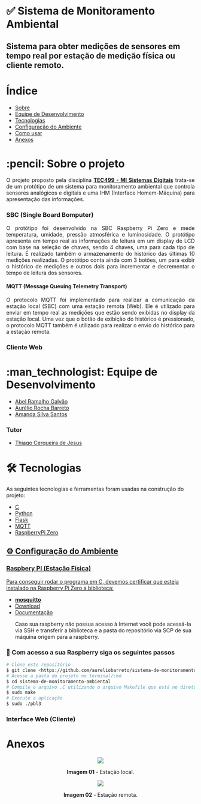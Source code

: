 # ✅ Sistema de Monitoramento Ambiental
## Sistema para obter medições de sensores em tempo real por estação de medição física ou cliente remoto.



Índice
=================
<!--ts-->
   * [Sobre](#sobre)
   * [Equipe de Desenvolvimento](#equipe-de-desenvolvimento)
   * [Tecnologias](#tecnologias)
   * [Configuração do Ambiente](#instalacao)
   * [Como usar](#como-usar)
   * [Anexos](#anexos)
<!--te-->
<div id="sobre">
    <h1>:pencil: Sobre o projeto</h1>
    <p align="justify">
    O projeto proposto pela disciplina <b><a href="http://sites.ecomp.uefs.br/tec499/2016-1">TEC499 - MI Sistemas Digitais</a></b> trata-se de um protótipo de um sistema para
    monitoramento ambiental que controla sensores analógicos e digitais e uma IHM (Interface Homem-Máquina) para apresentação das informações.
    </p>
    <h3>SBC (Single Board Bomputer)</h3>
    <p align="justify">
    O protótipo foi desenvolvido na SBC Raspberry Pi Zero e mede temperatura, umidade, pressão atmosférica e luminosidade. O protótipo apresenta em tempo real as informações de leitura em um display de LCD com base na seleção de chaves, sendo 4 chaves, uma para cada tipo de leitura. É realizado também o armazenamento do histórico das últimas 10 medições realizadas. O protótipo conta ainda com 3 botões, um para exibir o histórico de medições e outros dois para incrementar e decrementar o tempo de leitura dos sensores.
    </p>
    <h4>MQTT (Message Queuing Telemetry Transport)</h4>
    <p align="justify">
    O protocolo MQTT foi implementado para realizar a comunicação da estação local (SBC) com uma estação remota (Web). Ele é utilizado para enviar em tempo real as medições que estão sendo exibidas no display da estação local. Uma vez que o botão de exibição do histórico é pressionado, o protocolo MQTT também é utilizado para realizar o envio do histórico para a estação remota.
    </p>
    <h3>Cliente Web</h3>
</div>


<div id="equipe-de-desenvolvimento">    
    <h1>:man_technologist: Equipe de Desenvolvimento</h1>
    <ul>
	<li><a href="https://github.com/argalvao"> Abel Ramalho Galvão</li>
	<li><a href="https://github.com/aureliobarreto"> Aurélio Rocha Barreto </a></li>
        <li><a href="https://github.com/amandassa"> Amanda Silva Santos </a> </li>
	</ul>
    <h3>Tutor</h3>
    <ul>
        <li><a href="https://github.com/thiagocj">Thiago Cerqueira de Jesus</a></li>
    </ul>
</div>

<div id="tecnologias">
    <h1>🛠 Tecnologias</h1>
    <p>As seguintes tecnologias e ferramentas foram usadas na construção do projeto:</p>
    <ul>
    <li><a href="https://www.ibm.com/docs/pt/i/7.2?topic=languages-c-c">C</li>
    <li><a href="https://docs.python.org/3/">Python</li>
    <li><a href="https://flask.palletsprojects.com/en/2.1.x/">Flask</li>
    <li><a href="https://mqtt.org/">MQTT</li>
    <li><a href="https://www.raspberrypi.com/products/raspberry-pi-zero/">RaspberryPi Zero</li>
    </ul>
</div>

## ⚙️ Configuração do Ambiente
### Raspbery PI (Estação Física)
Para conseguir rodar o programa em C, devemos certificar que esteja instalado na Raspberry Pi Zero a biblioteca:

<ul>
	<li><b>mosquitto</b></li>
	<li><a href="https://mosquitto.org/download/">Download</a></li>
	<li><a href="https://mosquitto.org/api/files/mosquitto-h.html">Documentação</a></li>
</ul>
	
<ul>
	<p>Caso sua raspberry não possua acesso à Internet você pode acessá-la via SSH e transferir a biblioteca e a pasta do repositório via SCP de sua máquina origem para a raspberry.</p> 
</ul>

### 📜 Com acesso a sua Raspberry siga os seguintes passos

```bash
# Clone este repositório
$ git clone <https://github.com/aureliobarreto/sistema-de-monitoramento-ambiental>
# Acesse a pasta do projeto no terminal/cmd
$ cd sistema-de-monitoramento-ambiental
# Compile o arquivo .C utilizando o arquivo Makefile que está no diretório
$ sudo make
# Execute a aplicação
$ sudo ./pbl3
```

### Interface Web (Cliente)

<div id="anexos">
	<h1> Anexos </h1>
    <div id="raspberry-pi-zero" style="display: inline_block" align="center">
			<img src="https://github.com/aureliobarreto/sistema-de-monitoramento-ambiental/imagens/estacao_local.jpeg"/><br>
		<p>
		<b>Imagem 01</b> - Estação local. 
		</p>
	</div>
	<div id="fpga" style="display: inline_block" align="center">
			<img src="https://github.com/aureliobarreto/sistema-de-monitoramento-ambiental/imagens/estacao_remota.png"/><br>
		<p>
		<b>Imagem 02</b> - Estação remota. <b>
		</p>
	</div>	
</div>